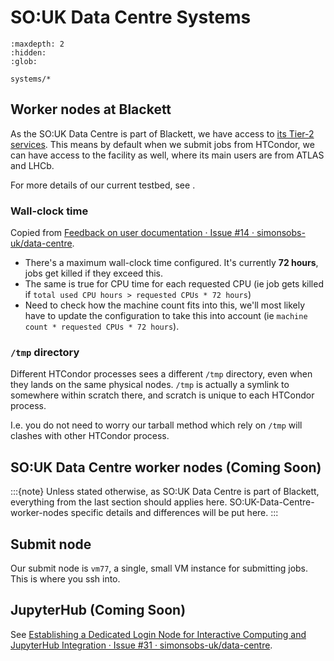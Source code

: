 # SO:UK Data Centre Systems

```{toctree}
:maxdepth: 2
:hidden:
:glob:

systems/*
```

## Worker nodes at Blackett

As the SO:UK Data Centre is part of Blackett, we have access to [its Tier-2 services](https://www.blackett.manchester.ac.uk/services/). This means by default when we submit jobs from HTCondor, we can have access to the facility as well, where its main users are from ATLAS and LHCb.

For more details of our current testbed, see [](#System-specifications).

### Wall-clock time

Copied from [Feedback on user documentation · Issue #14 · simonsobs-uk/data-centre](https://github.com/simonsobs-uk/data-centre/issues/14).

- There's a maximum wall-clock time configured. It's currently **72 hours**, jobs get killed if they exceed this.
- The same is true for CPU time for each requested CPU (ie job gets killed if `total used CPU hours > requested CPUs * 72 hours`)
- Need to check how the machine count fits into this, we'll most likely have to update the configuration to take this into account (ie `machine count * requested CPUs * 72 hours`).

### `/tmp` directory

Different HTCondor processes sees a different `/tmp` directory, even when they lands on the same physical nodes. `/tmp` is actually a symlink to somewhere within scratch there, and scratch is unique to each HTCondor process.

I.e. you do not need to worry our tarball method which rely on `/tmp` will clashes with other HTCondor process.

## SO:UK Data Centre worker nodes (Coming Soon)

:::{note}
Unless stated otherwise, as SO:UK Data Centre is part of Blackett, everything from the last section should applies here. SO:UK-Data-Centre-worker-nodes specific details and differences will be put here.
:::

## Submit node

Our submit node is `vm77`, a single, small VM instance for submitting jobs. This is where you ssh into.

## JupyterHub (Coming Soon)

See [Establishing a Dedicated Login Node for Interactive Computing and JupyterHub Integration · Issue #31 · simonsobs-uk/data-centre](https://github.com/simonsobs-uk/data-centre/issues/31).
